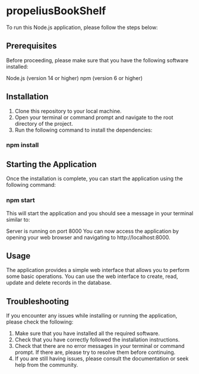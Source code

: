# propeliusBookShelf

To run this Node.js application, please follow the steps below:

## Prerequisites
Before proceeding, please make sure that you have the following software installed:

Node.js (version 14 or higher)
npm (version 6 or higher)


## Installation
1. Clone this repository to your local machine.
2. Open your terminal or command prompt and navigate to the root directory of the project.
3. Run the following command to install the dependencies:


### npm install

## Starting the Application
Once the installation is complete, you can start the application using the following command:

### npm start

This will start the application and you should see a message in your terminal similar to:

Server is running on port 8000
You can now access the application by opening your web browser and navigating to http://localhost:8000.

## Usage
The application provides a simple web interface that allows you to perform some basic operations. You can use the web interface to create, read, update and delete records in the database.

## Troubleshooting
If you encounter any issues while installing or running the application, please check the following:

1. Make sure that you have installed all the required software.
2. Check that you have correctly followed the installation instructions.
3. Check that there are no error messages in your terminal or command prompt. If there are, please try to resolve them before continuing.
4. If you are still having issues, please consult the documentation or seek help from the community.
